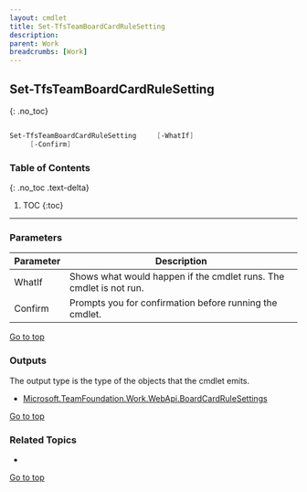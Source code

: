 ```yaml
---
layout: cmdlet
title: Set-TfsTeamBoardCardRuleSetting
description: 
parent: Work
breadcrumbs: [Work]
---
```

## Set-TfsTeamBoardCardRuleSetting
{: .no_toc}



```powershell

Set-TfsTeamBoardCardRuleSetting     [-WhatIf]
     [-Confirm]

```

### Table of Contents
{: .no_toc .text-delta}

1. TOC
{:toc}

-----
### Parameters

| Parameter | Description |
|:----------|-------------|
 | WhatIf | Shows what would happen if the cmdlet runs. The cmdlet is not run. |
 | Confirm | Prompts you for confirmation before running the cmdlet. |
 
[Go to top](#set-tfsteamboardcardrulesetting)

### Outputs

The output type is the type of the objects that the cmdlet emits.

* [Microsoft.TeamFoundation.Work.WebApi.BoardCardRuleSettings](https://docs.microsoft.com/en-us/dotnet/api/Microsoft.TeamFoundation.Work.WebApi.BoardCardRuleSettings)

[Go to top](#set-tfsteamboardcardrulesetting)

### Related Topics

* 


[Go to top](#set-tfsteamboardcardrulesetting)

